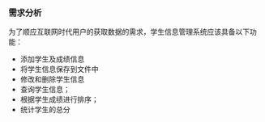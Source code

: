 ### 需求分析

为了顺应互联网时代用户的获取数据的需求，学生信息管理系统应该具备以下功能：

- 添加学生及成绩信息
- 将学生信息保存到文件中
- 修改和删除学生信息
- 查询学生信息；
- 根据学生成绩进行排序；
- 统计学生的总分